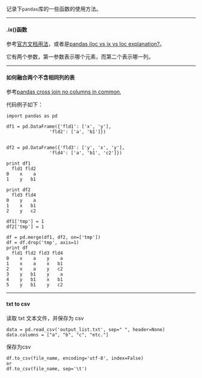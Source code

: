 
记录下`pandas`库的一些函数的使用方法。


---

#### .ix()函数

参考[官方文档用法](http://pandas-docs.github.io/pandas-docs-travis/indexing.html#indexing-deprecate-ix)，或者是[pandas iloc vs ix vs loc explanation?](http://stackoverflow.com/questions/31593201/pandas-iloc-vs-ix-vs-loc-explanation)。

它有两个参数，第一参数表示哪个元素，而第二个表示哪一列。

---

#### 如何融合两个不含相同列的表

参考[pandas cross join no columns in common](http://stackoverflow.com/questions/35265613/pandas-cross-join-no-columns-in-common),

代码例子如下：

```
import pandas as pd

df1 = pd.DataFrame({'fld1': ['x', 'y'],
                'fld2': ['a', 'b1']})


df2 = pd.DataFrame({'fld3': ['y', 'x', 'y'],
                'fld4': ['a', 'b1', 'c2']})

print df1
  fld1 fld2
0    x    a
1    y   b1

print df2
  fld3 fld4
0    y    a
1    x   b1
2    y   c2

df1['tmp'] = 1
df2['tmp'] = 1

df = pd.merge(df1, df2, on=['tmp'])
df = df.drop('tmp', axis=1)
print df
  fld1 fld2 fld3 fld4
0    x    a    y    a
1    x    a    x   b1
2    x    a    y   c2
3    y   b1    y    a
4    y   b1    x   b1
5    y   b1    y   c2
```


---
#### txt to csv

读取 txt 文本文件，并保存为 csv

```
data = pd.read_csv('output_list.txt', sep=" ", header=None)
data.columns = ["a", "b", "c", "etc."]
```
保存为csv

```
df.to_csv(file_name, encoding='utf-8', index=False)
or
df.to_csv(file_name, sep='\t')
```

